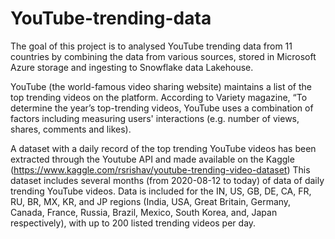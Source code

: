 # YouTube-trending-data
The goal of this project is to analysed YouTube trending data from 11 countries by combining the data from various sources, stored in Microsoft  Azure storage and ingesting to Snowflake data Lakehouse.

YouTube (the world-famous video sharing website) maintains a list of the top trending videos on the platform. According to Variety magazine, “To determine the year’s top-trending videos, YouTube uses a combination of factors including measuring users' interactions (e.g. number of views, shares, comments and likes). 

A dataset with a daily record of the top trending YouTube videos has been extracted through the Youtube API and made available on the Kaggle (https://www.kaggle.com/rsrishav/youtube-trending-video-dataset)
This dataset includes several months (from 2020-08-12 to today) of data of daily trending YouTube videos. Data is included for the IN, US, GB, DE, CA, FR, RU, BR, MX, KR, and JP regions (India, USA, Great Britain, Germany, Canada, France, Russia, Brazil, Mexico, South Korea, and, Japan respectively), with up to 200 listed trending videos per day.
